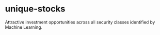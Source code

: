 # unique-stocks
Attractive investment opportunities across all security classes identified by Machine Learning.
